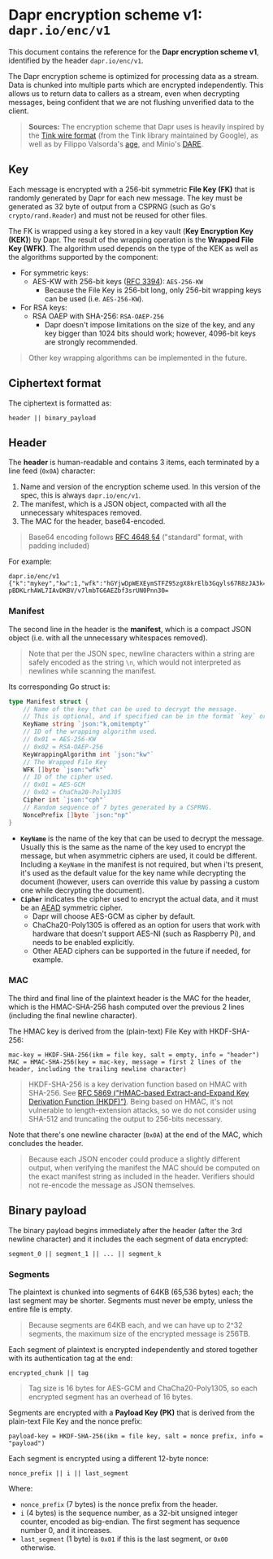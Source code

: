 # Dapr encryption scheme v1: `dapr.io/enc/v1`

This document contains the reference for the **Dapr encryption scheme v1**, identified by the header `dapr.io/enc/v1`.

The Dapr encryption scheme is optimized for processing data as a stream. Data is chunked into multiple parts which are encrypted independently. This allows us to return data to callers as a stream, even when decrypting messages, being confident that we are not flushing unverified data to the client.

> **Sources:** The encryption scheme that Dapr uses is heavily inspired by the [Tink wire format](https://developers.google.com/tink/wire-format) (from the Tink library maintained by Google), as well as by Filippo Valsorda's [age](https://age-encryption.org/v1), and Minio's [DARE](https://github.com/minio/sio).

## Key

Each message is encrypted with a 256-bit symmetric **File Key (FK)** that is randomly generated by Dapr for each new message. The key must be generated as 32 byte of output from a CSPRNG (such as Go's `crypto/rand.Reader`) and must not be reused for other files.

The FK is wrapped using a key stored in a key vault (**Key Encryption Key (KEK)**) by Dapr. The result of the wrapping operation is the **Wrapped File Key (WFK)**. The algorithm used depends on the type of the KEK as well as the algorithms supported by the component:

- For symmetric keys:
    - AES-KW with 256-bit keys ([RFC 3394](https://www.rfc-editor.org/rfc/rfc3394.html)): `AES-256-KW`
		- Because the File Key is 256-bit long, only 256-bit wrapping keys can be used (i.e. `AES-256-KW`).
- For RSA keys:
    - RSA OAEP with SHA-256: `RSA-OAEP-256`
		- Dapr doesn't impose limitations on the size of the key, and any key bigger than 1024 bits should work; however, 4096-bit keys are strongly recommended.

> Other key wrapping algorithms can be implemented in the future.

## Ciphertext format

The ciphertext is formatted as:

```text
header || binary_payload
```

## Header

The **header** is human-readable and contains 3 items, each terminated by a line feed (`0x0A`) character:

1. Name and version of the encryption scheme used. In this version of the spec, this is always `dapr.io/enc/v1`.
2. The manifest, which is a JSON object, compacted with all the unnecessary whitespaces removed. 
3. The MAC for the header, base64-encoded.

> Base64 encoding follows [RFC 4648 §4](https://datatracker.ietf.org/doc/html/rfc4648#section-4) ("standard" format, with padding included)

For example:

```text
dapr.io/enc/v1
{"k":"mykey","kw":1,"wfk":"hGYjwDpWEXEymSTFZ95zgX8krElb3Gqyls67R8zJA3k=","cph":1,"np":"Y3J5cHRvIQ=="}
pBDKLrhAWL7IAvDKBV/v7lmbTG6AEZbf3srUN0Pnn30=
```

### Manifest

The second line in the header is the **manifest**, which is a compact JSON object (i.e. with all the unnecessary whitespaces removed).

> Note that per the JSON spec, newline characters within a string are safely encoded as the string `\n`, which would not interpreted as newlines while scanning the manifest.

Its corresponding Go struct is:

```go
type Manifest struct {
	// Name of the key that can be used to decrypt the message.
	// This is optional, and if specified can be in the format `key` or `key/version`.
	KeyName string `json:"k,omitempty"`
	// ID of the wrapping algorithm used.
	// 0x01 = AES-256-KW
	// 0x02 = RSA-OAEP-256
	KeyWrappingAlgorithm int `json:"kw"`
	// The Wrapped File Key
	WFK []byte `json:"wfk"`
	// ID of the cipher used.
	// 0x01 = AES-GCM
	// 0x02 = ChaCha20-Poly1305
	Cipher int `json:"cph"`
	// Random sequence of 7 bytes generated by a CSPRNG.
	NoncePrefix []byte `json:"np"`
}
```

- **`KeyName`** is the name of the key that can be used to decrypt the message.  
  Usually this is the same as the name of the key used to encrypt the message, but when asymmetric ciphers are used, it could be different.  
  Including a `KeyName` in the manifest is not required, but when i'ts present, it's used as the default value for the key name while decrypting the document (however, users can override this value by passing a custom one while decrypting the document).
- **`Cipher`** indicates the cipher used to encrypt the actual data, and it must be an [AEAD](https://en.wikipedia.org/wiki/Authenticated_encryption#Authenticated_encryption_with_associated_data_(AEAD)) symmetric cipher.
  - Dapr will choose AES-GCM as cipher by default.
  - ChaCha20-Poly1305 is offered as an option for users that work with hardware that doesn't support AES-NI (such as Raspberry Pi), and needs to be enabled explicitly.
  - Other AEAD ciphers can be supported in the future if needed, for example.

### MAC

The third and final line of the plaintext header is the MAC for the header, which is the HMAC-SHA-256 hash computed over the previous 2 lines (including the final newline character).

The HMAC key is derived from the (plain-text) File Key with HKDF-SHA-256:

```text
mac-key = HKDF-SHA-256(ikm = file key, salt = empty, info = "header")
MAC = HMAC-SHA-256(key = mac-key, message = first 2 lines of the header, including the trailing newline character)
```

> HKDF-SHA-256 is a key derivation function based on HMAC with SHA-256. See [RFC 5869 ("HMAC-based Extract-and-Expand Key Derivation Function (HKDF)")](https://www.rfc-editor.org/rfc/rfc5869.html). Being based on HMAC, it's not vulnerable to length-extension attacks, so we do not consider using SHA-512 and truncating the output to 256-bits necessary.

Note that there's one newline character (`0x0A`) at the end of the MAC, which concludes the header.

> Because each JSON encoder could produce a slightly different output, when verifying the manifest the MAC should be computed on the exact manifest string as included in the header. Verifiers should not re-encode the message as JSON themselves.

## Binary payload

The binary payload begins immediately after the header (after the 3rd newline character) and it includes the each segment of data encrypted:

```text
segment_0 || segment_1 || ... || segment_k
```

### Segments

The plaintext is chunked into segments of 64KB (65,536 bytes) each; the last segment may be shorter. Segments must never be empty, unless the entire file is empty.

> Because segments are 64KB each, and we can have up to 2^32 segments, the maximum size of the encrypted message is 256TB.

Each segment of plaintext is encrypted independently and stored together with its authentication tag at the end:

```text
encrypted_chunk || tag
```

> Tag size is 16 bytes for AES-GCM and ChaCha20-Poly1305, so each encrypted segment has an overhead of 16 bytes.

Segments are encrypted with a **Payload Key (PK)** that is derived from the plain-text File Key and the nonce prefix:

```text
payload-key = HKDF-SHA-256(ikm = file key, salt = nonce prefix, info = "payload")
```

Each segment is encrypted using a different 12-byte nonce:

```text
nonce_prefix || i || last_segment
```

Where:

- `nonce_prefix` (7 bytes) is the nonce prefix from the header.
- `i` (4 bytes) is the sequence number, as a 32-bit unsigned integer counter, encoded as big-endian. The first segment has sequence number 0, and it increases.
- `last_segment` (1 byte) is `0x01` if this is the last segment, or `0x00` otherwise.
